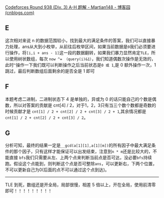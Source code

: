 [Codeforces Round 938 (Div. 3) A-H 题解 - Martian148 - 博客园 (cnblogs.com)](https://www.cnblogs.com/martian148/p/18127361)

## **E**          

这次相对来说 n 的数据范围较小，找到最大的满足条件的答案，我们可以直接暴力处理，ans从大到小枚举，从前往后枚举区间，如果当前数据是`0`我们必须要进行操作，将`[i,i + ans - 1]`这一段的数据翻转，如果我们暴力显然肯定`TLE`，所以使用树状数组，每次 `now ^= （query(i)&1）`，我们知道偶数次操作是无效的，此时`^`操作一下我们既可以判断操作之后当前状态是`0 或 1`,是 0 额外操作一次，1 跳过，最后判断数组后面剩余的是否全是 1 即可



## F

本题考虑二进制，二进制状态下 4 是单独的，异或为 0 的话只能自己的个数是偶数，所以对答案的贡献是 cnt[4] / 2，对于1，2，3只有当三个数个数都是奇数的时候贡献才是 `cnt[1] / 2 + cnt[2] / 2 + cnt[3] / 2 + 1`,其余情况都是`cnt[1] / 2 + cnt[2] / 2 + cnt[3] / 2`。





## G

分析可知，最终的结果一定是`__gcd(a[1][1],a[1][m])`的所有因子中最大满足条件的那个因子，只有这样才能保证可以出发结束，注意到`n * m`还是比较大的，不能直接 `bfs`我们只需要从左、上两个点来判断当前点是否可达，没必要`bfs`持续跑。假设这个点能到，则判断这个点是否可整除`ans`，可以更新右，下两个位置，不可以更新自己为0(后面的点不可以通过这个点到达)。

---

TLE  到死，数组还是开全局，局部很慢，相差  5 倍以上，开在全局，使用前清零即可！！！！！！！！！
